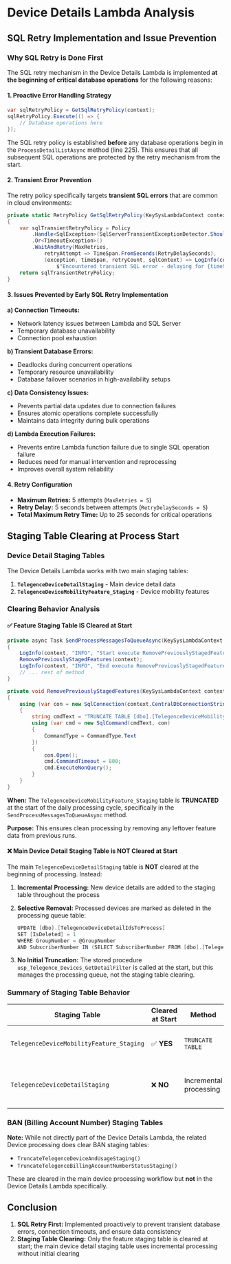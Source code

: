 # Device Details Lambda Analysis

## SQL Retry Implementation and Issue Prevention

### Why SQL Retry is Done First

The SQL retry mechanism in the Device Details Lambda is implemented **at the beginning of critical database operations** for the following reasons:

#### 1. **Proactive Error Handling Strategy**
```csharp
var sqlRetryPolicy = GetSqlRetryPolicy(context);
sqlRetryPolicy.Execute(() => {
    // Database operations here
});
```

The SQL retry policy is established **before** any database operations begin in the `ProcessDetailListAsync` method (line 225). This ensures that all subsequent SQL operations are protected by the retry mechanism from the start.

#### 2. **Transient Error Prevention**
The retry policy specifically targets **transient SQL errors** that are common in cloud environments:

```csharp
private static RetryPolicy GetSqlRetryPolicy(KeySysLambdaContext context)
{
    var sqlTransientRetryPolicy = Policy
        .Handle<SqlException>(SqlServerTransientExceptionDetector.ShouldRetryOn)
        .Or<TimeoutException>()
        .WaitAndRetry(MaxRetries,
            retryAttempt => TimeSpan.FromSeconds(RetryDelaySeconds),
            (exception, timeSpan, retryCount, sqlContext) => LogInfo(context, "STATUS",
                $"Encountered transient SQL error - delaying for {timeSpan.TotalMilliseconds}ms, then making retry {retryCount}. Exception: {exception?.Message}"));
    return sqlTransientRetryPolicy;
}
```

#### 3. **Issues Prevented by Early SQL Retry Implementation**

**a) Connection Timeouts:**
- Network latency issues between Lambda and SQL Server
- Temporary database unavailability
- Connection pool exhaustion

**b) Transient Database Errors:**
- Deadlocks during concurrent operations
- Temporary resource unavailability
- Database failover scenarios in high-availability setups

**c) Data Consistency Issues:**
- Prevents partial data updates due to connection failures
- Ensures atomic operations complete successfully
- Maintains data integrity during bulk operations

**d) Lambda Execution Failures:**
- Prevents entire Lambda function failure due to single SQL operation failure
- Reduces need for manual intervention and reprocessing
- Improves overall system reliability

#### 4. **Retry Configuration**
- **Maximum Retries:** 5 attempts (`MaxRetries = 5`)
- **Retry Delay:** 5 seconds between attempts (`RetryDelaySeconds = 5`)
- **Total Maximum Retry Time:** Up to 25 seconds for critical operations

## Staging Table Clearing at Process Start

### Device Detail Staging Tables

The Device Details Lambda works with two main staging tables:

1. **`TelegenceDeviceDetailStaging`** - Main device detail data
2. **`TelegenceDeviceMobilityFeature_Staging`** - Device mobility features

### Clearing Behavior Analysis

#### ✅ **Feature Staging Table IS Cleared at Start**

```csharp
private async Task SendProcessMessagesToQueueAsync(KeySysLambdaContext context, int groupCount)
{
    LogInfo(context, "INFO", "Start execute RemovePreviouslyStagedFeatures");
    RemovePreviouslyStagedFeatures(context);
    LogInfo(context, "INFO", "End execute RemovePreviouslyStagedFeatures");
    // ... rest of method
}

private void RemovePreviouslyStagedFeatures(KeySysLambdaContext context)
{
    using (var con = new SqlConnection(context.CentralDbConnectionString))
    {
        string cmdText = "TRUNCATE TABLE [dbo].[TelegenceDeviceMobilityFeature_Staging]";
        using (var cmd = new SqlCommand(cmdText, con)
        {
            CommandType = CommandType.Text
        })
        {
            con.Open();
            cmd.CommandTimeout = 800;
            cmd.ExecuteNonQuery();
        }
    }
}
```

**When:** The `TelegenceDeviceMobilityFeature_Staging` table is **TRUNCATED** at the start of the daily processing cycle, specifically in the `SendProcessMessagesToQueueAsync` method.

**Purpose:** This ensures clean processing by removing any leftover feature data from previous runs.

#### ❌ **Main Device Detail Staging Table is NOT Cleared at Start**

The main `TelegenceDeviceDetailStaging` table is **NOT** cleared at the beginning of processing. Instead:

1. **Incremental Processing:** New device details are added to the staging table throughout the process
2. **Selective Removal:** Processed devices are marked as deleted in the processing queue table:
   ```csharp
   UPDATE [dbo].[TelegenceDeviceDetailIdsToProcess]
   SET [IsDeleted] = 1
   WHERE GroupNumber = @GroupNumber 
   AND SubscriberNumber IN (SELECT SubscriberNumber FROM [dbo].[TelegenceDeviceDetailStaging])
   ```

3. **No Initial Truncation:** The stored procedure `usp_Telegence_Devices_GetDetailFilter` is called at the start, but this manages the processing queue, not the staging table clearing.

### Summary of Staging Table Behavior

| Staging Table | Cleared at Start | Method | Purpose |
|---------------|------------------|---------|---------|
| `TelegenceDeviceMobilityFeature_Staging` | ✅ **YES** | `TRUNCATE TABLE` | Clean slate for device features |
| `TelegenceDeviceDetailStaging` | ❌ **NO** | Incremental processing | Preserves existing data, adds new records |

### BAN (Billing Account Number) Staging Tables

**Note:** While not directly part of the Device Details Lambda, the related Device processing does clear BAN staging tables:
- `TruncateTelegenceDeviceAndUsageStaging()` 
- `TruncateTelegenceBillingAccountNumberStatusStaging()`

These are cleared in the main device processing workflow but **not** in the Device Details Lambda specifically.

## Conclusion

1. **SQL Retry First:** Implemented proactively to prevent transient database errors, connection timeouts, and ensure data consistency
2. **Staging Table Clearing:** Only the feature staging table is cleared at start; the main device detail staging table uses incremental processing without initial clearing